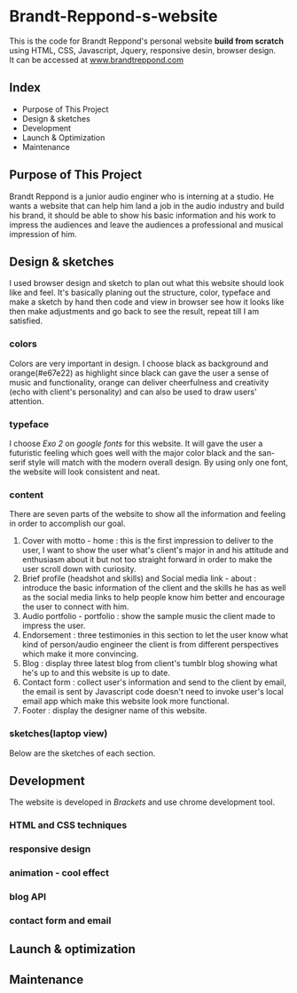 # Brandt-Reppond-s-website
This is the code for Brandt Reppond's personal website **build from scratch** using HTML, CSS, Javascript, Jquery, responsive desin, browser
design.</br>
It can be accessed at www.brandtreppond.com

## Index
* Purpose of This Project
* Design & sketches
* Development 
* Launch & Optimization
* Maintenance

## Purpose of This Project
Brandt Reppond is a junior audio enginer who is interning at a studio. He wants a website that can help him land a job in the audio industry
and build his brand, it should be able to show his basic information and his work to impress the audiences and leave the audiences a 
professional and musical impression of him.

## Design & sketches
I used browser design and sketch to plan out what this website should look like and feel. It's basically planing out the structure, color,
typeface and make a sketch by hand then code and view in browser see how it looks like then make adjustments and go back to see the result,
repeat till I am satisfied.

### colors
Colors are very important in design. I choose black as background and orange(\#e67e22) as highlight since black can gave the user a sense of music 
and functionality, orange can deliver cheerfulness and creativity (echo with client's personality) and can also be used to draw users' 
attention.

### typeface
I choose *Exo 2* on *google fonts* for this website. It will gave the user a futuristic feeling which goes well with the major color black
and the san-serif style will match with the modern overall design. By using only one font, the website will look consistent and neat.

### content
There are seven parts of the website to show all the information and feeling in order to accomplish our goal.
1.	Cover with motto - home : this is the first impression to deliver to the user, I want to show the user what's client's major in and his 
attitude and enthusiasm about it but not too straight forward in order to make the user scroll down with curiosity.
2.	Brief profile (headshot and skills) and Social media link - about : introduce the basic information of the client and the skills he has as well as
the social media links to help people know him better and encourage the user to connect with him.
3.	Audio portfolio - portfolio : show the sample music the client made to impress the user.
4.	Endorsement : three testimonies in this section to let the user know what kind of person/audio engineer the client is from different perspectives
which make it more convincing.
5.	Blog : display three latest blog from client's tumblr blog showing what he's up to and this website is up to date. 
6.	Contact form : collect user's information and send to the client by email, the email is sent by Javascript code doesn't need to invoke user's
local email app which make this website look more functional.
7.	Footer : display the designer name of this website.

### sketches(laptop view)
Below are the sketches of each section.

## Development
The website is developed in *Brackets* and use chrome development tool.

### HTML and CSS techniques
### responsive design
### animation - cool effect
### blog API
### contact form and email

## Launch & optimization

## Maintenance
